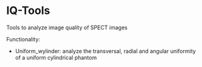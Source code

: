 # IQ-Tools
Tools to analyze image quality of SPECT images

Functionality:
- Uniform_wylinder: analyze the transversal, radial and angular uniformity of a uniform cylindrical phantom
